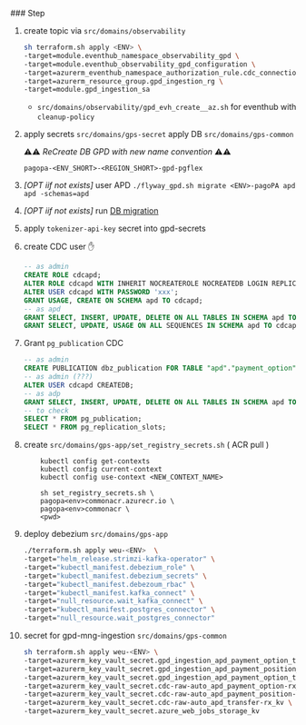 


### Step 


1. create topic via `src/domains/observability`

    ```sh
    sh terraform.sh apply <ENV> \
    -target=module.eventhub_namespace_observability_gpd \
    -target=module.eventhub_observability_gpd_configuration \
    -target=azurerm_eventhub_namespace_authorization_rule.cdc_connection_string \
    -target=azurerm_resource_group.gpd_ingestion_rg \
    -target=module.gpd_ingestion_sa
    ```

    + `src/domains/observability/gpd_evh_create__az.sh` for eventhub with `cleanup-policy`

1.  apply secrets `src/domains/gps-secret`
    apply DB `src/domains/gps-common`

    ⚠️⚠️ _ReCreate DB GPD with new name convention_ ⚠️⚠️ 
    
    `pagopa-<ENV_SHORT>-<REGION_SHORT>-gpd-pgflex`

1. _[OPT iif not exists]_ user APD `./flyway_gpd.sh migrate <ENV>-pagoPA apd apd -schemas=apd`

1. _[OPT iif not exists]_ run [DB migration](https://github.com/pagopa/pagopa-debt-position/actions/workflows/db_migration_with_github_runner.yml)
 
1. apply `tokenizer-api-key` secret into gpd-secrets


1. create CDC user ✋

    ```sql 
    -- as admin
    CREATE ROLE cdcapd;
    ALTER ROLE cdcapd WITH INHERIT NOCREATEROLE NOCREATEDB LOGIN REPLICATION;
    ALTER USER cdcapd WITH PASSWORD 'xxx';
    GRANT USAGE, CREATE ON SCHEMA apd TO cdcapd;
    -- as apd
    GRANT SELECT, INSERT, UPDATE, DELETE ON ALL TABLES IN SCHEMA apd TO cdcapd;
    GRANT SELECT, UPDATE, USAGE ON ALL SEQUENCES IN SCHEMA apd TO cdcapd;
    ```

1. Grant `pg_publication` CDC

    ```sql
    -- as admin
    CREATE PUBLICATION dbz_publication FOR TABLE "apd"."payment_option", "apd"."payment_position", "apd"."transfer";
    -- as admin (???)
    ALTER USER cdcapd CREATEDB;
    -- as adp
    GRANT SELECT, INSERT, UPDATE, DELETE ON ALL TABLES IN SCHEMA apd TO cdcapd;
    -- to check
    SELECT * FROM pg_publication;
    SELECT * FROM pg_replication_slots;
    ```

1. create `src/domains/gps-app/set_registry_secrets.sh` ( ACR pull )
    ```
        kubectl config get-contexts
        kubectl config current-context
        kubectl config use-context <NEW_CONTEXT_NAME> 
    ```

    ```
        sh set_registry_secrets.sh \
        pagopa<env>commonacr.azurecr.io \
        pagopa<env>commonacr \
        <pwd>
    ```

1. deploy debezium `src/domains/gps-app`

    ```sh
    ./terraform.sh apply weu-<ENV>  \
    -target="helm_release.strimzi-kafka-operator" \
    -target="kubectl_manifest.debezium_role" \
    -target="kubectl_manifest.debezium_secrets" \
    -target="kubectl_manifest.debezoum_rbac" \
    -target="kubectl_manifest.kafka_connect" \
    -target="null_resource.wait_kafka_connect" \
    -target="kubectl_manifest.postgres_connector" \
    -target="null_resource.wait_postgres_connector"
    ```    

1. secret for gpd-mng-ingestion `src/domains/gps-common`

    ```sh
    sh terraform.sh apply weu-<ENV> \
    -target=azurerm_key_vault_secret.gpd_ingestion_apd_payment_option_tx_kv \
    -target=azurerm_key_vault_secret.gpd_ingestion_apd_payment_position_tx_kv \
    -target=azurerm_key_vault_secret.gpd_ingestion_apd_payment_option_transfer_tx_kv \
    -target=azurerm_key_vault_secret.cdc-raw-auto_apd_payment_option-rx_kv \
    -target=azurerm_key_vault_secret.cdc-raw-auto_apd_payment_position-rx_kv \
    -target=azurerm_key_vault_secret.cdc-raw-auto_apd_transfer-rx_kv \
    -target=azurerm_key_vault_secret.azure_web_jobs_storage_kv
    ```
